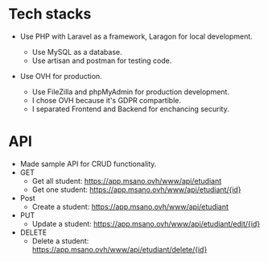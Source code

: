 # Tech stacks 

* Use PHP with Laravel as a framework, Laragon for local development.
    * Use MySQL as a database.
    * Use artisan and postman for testing code.

* Use OVH for production.
    * Use FileZilla and phpMyAdmin for production development.
    * I chose OVH because it's GDPR compartible.
    * I separated Frontend and Backend for enchancing security.  

# API 

* Made sample API for CRUD functionality.
* GET
    * Get all student: https://app.msano.ovh/www/api/etudiant
    * Get one student: https://app.msano.ovh/www/api/etudiant/{id}
* Post
    * Create a student: https://app.msano.ovh/www/api/etudiant
* PUT
    * Update a student: https://app.msano.ovh/www/api/etudiant/edit/{id}
* DELETE
    * Delete a student: https://app.msano.ovh/www/api/etudiant/delete/{id}
